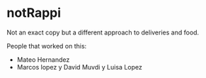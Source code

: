 # notRappi
Not an exact copy but a different approach to deliveries and food. 

People that worked on this:
- Mateo Hernandez
- Marcos lopez y David Muvdi y Luisa Lopez
